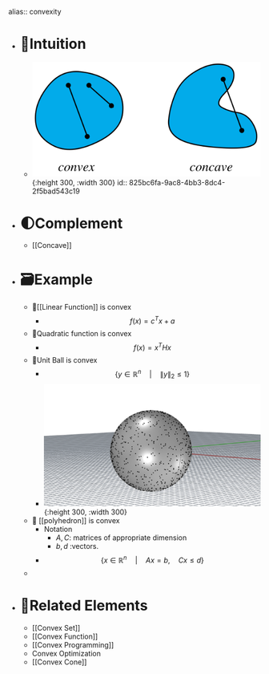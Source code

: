 alias:: convexity

- # 🧠Intuition
	- ![name](../assets/ConvexConcave_1000.svg){:height 300, :width 300}
	  id:: 825bc6fa-9ac8-4bb3-8dc4-2f5bad543c19
- # 🌓Complement
	- [[Concave]]
- # 🗃Example
	- 📌[[Linear Function]] is convex
		- $$
		  f(x)=c^Tx+a
		  $$
	- 📌Quadratic function is convex
		- $$
		  f(x) = x^T Hx
		  $$
	- 📌Unit Ball is convex
		- $$
		  \{y ∈ \mathbb{R}^n\quad |\quad\lVert y\rVert_2\leq 1\}
		  $$
		- ![name](../assets/unit_ball.png){:height 300, :width 300}
	- 📌 [[polyhedron]] is convex
		- Notation
			- $A,C$: matrices of appropriate dimension
			- $b, d$ :vectors.
		- $$
		  \{x ∈ \mathbb{R}^n\quad |\quad Ax = b, \quad Cx ≤ d\}
		  $$
	-
- # 🧬Related Elements
	- [[Convex Set]]
	- [[Convex Function]]
	- [[Convex Programming]]
	- Convex Optimization
	- [[Convex Cone]]